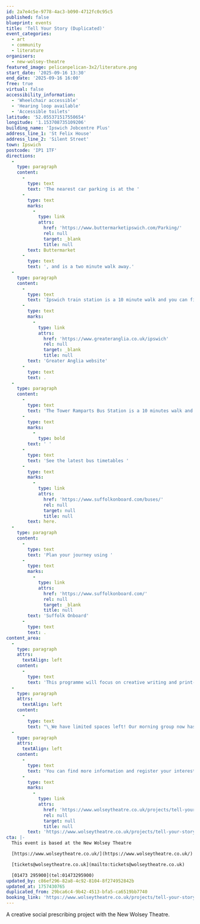```yaml
---
id: 2a7e4c5e-9778-4ac3-b090-4712fc0c95c5
published: false
blueprint: events
title: 'Tell Your Story (Duplicated)'
event_categories:
  - art
  - community
  - literature
organisers:
  - new-wolsey-theatre
featured_image: pelicanpelican-3x2/literature.png
start_date: '2025-09-16 13:30'
end_date: '2025-09-16 16:00'
free: true
virtual: false
accessibility_information:
  - 'Wheelchair accessible'
  - 'Hearing loop available'
  - 'Accessible toilets'
latitude: '52.055371517550654'
longitude: '1.153708735109206'
building_name: 'Ipswich Jobcentre Plus'
address_line_1: 'St Felix House'
address_line_2: 'Silent Street'
town: Ipswich
postcode: 'IP1 1TF'
directions:
  -
    type: paragraph
    content:
      -
        type: text
        text: 'The nearest car parking is at the '
      -
        type: text
        marks:
          -
            type: link
            attrs:
              href: 'https://www.buttermarketipswich.com/Parking/'
              rel: null
              target: _blank
              title: null
        text: Buttermarket
      -
        type: text
        text: ', and is a two minute walk away.'
  -
    type: paragraph
    content:
      -
        type: text
        text: 'Ipswich train station is a 10 minute walk and you can find up to date train times on the '
      -
        type: text
        marks:
          -
            type: link
            attrs:
              href: 'https://www.greateranglia.co.uk/ipswich'
              rel: null
              target: _blank
              title: null
        text: 'Greater Anglia website'
      -
        type: text
        text: .
  -
    type: paragraph
    content:
      -
        type: text
        text: 'The Tower Ramparts Bus Station is a 10 minutes walk and buses run frequently.'
      -
        type: text
        marks:
          -
            type: bold
        text: ' '
      -
        type: text
        text: 'See the latest bus timetables '
      -
        type: text
        marks:
          -
            type: link
            attrs:
              href: 'https://www.suffolkonboard.com/buses/'
              rel: null
              target: null
              title: null
        text: here.
  -
    type: paragraph
    content:
      -
        type: text
        text: 'Plan your journey using '
      -
        type: text
        marks:
          -
            type: link
            attrs:
              href: 'https://www.suffolkonboard.com/'
              rel: null
              target: _blank
              title: null
        text: 'Suffolk Onboard'
      -
        type: text
        text: .
content_area:
  -
    type: paragraph
    attrs:
      textAlign: left
    content:
      -
        type: text
        text: 'This programme will focus on creative writing and print-making skills. Over 12 sessions, in a safe, playful and supportive environment, two professional artists will introduce participants to new creative skills and support them on a journey to expressing themselves. It will be a chance to have fun, meet like-minded people and get creative.'
  -
    type: paragraph
    attrs:
      textAlign: left
    content:
      -
        type: text
        text: "\_We have limited spaces left! Our morning group now has a wait list but we have some spaces in our afternoon group which will run every Tuesday from Tuesday 16th September – Tuesday 9th December (exc. Half term 28/10/25), 1:30pm - 4pm."
  -
    type: paragraph
    attrs:
      textAlign: left
    content:
      -
        type: text
        text: 'You can find more information and register your interest via our website: '
      -
        type: text
        marks:
          -
            type: link
            attrs:
              href: 'https://www.wolseytheatre.co.uk/projects/tell-your-story-2025-26/'
              rel: null
              target: null
              title: null
        text: 'https://www.wolseytheatre.co.uk/projects/tell-your-story-2025-26/'
cta: |-
  This event is based at the New Wolsey Theatre

  [https://www.wolseytheatre.co.uk/](https://www.wolseytheatre.co.uk/)

  [tickets@wolseytheatre.co.uk](mailto:tickets@wolseytheatre.co.uk)

  [01473 295900](tel:01473295900)
updated_by: c86ef296-82a8-4c92-8104-8f274952842b
updated_at: 1757430765
duplicated_from: 29bca6c4-9b42-4513-bfa5-ca6519bb7740
booking_link: 'https://www.wolseytheatre.co.uk/projects/tell-your-story-2025-26/'
---
```

A creative social prescribing project with the New Wolsey Theatre.